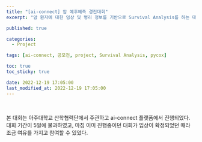```yaml
---
title: "[ai-connect] 암 예후예측 경진대회"
excerpt: "암 환자에 대한 임상 및 병리 정보를 기반으로 Survival Analysis를 하는 대회"

published: true

categories:
  - Project

tags: [ai-connect, 공모전, project, Survival Analysis, pycox]

toc: true
toc_sticky: true

date: 2022-12-19 17:05:00
last_modified_at: 2022-12-19 17:05:00
---
```


<br>

본 대회는 아주대학교 산학협력단에서 주관하고 ai-connect 플랫폼에서 진행되었다. 대회 기간이 5일에 불과하였고, 마침 이미 진행중이던 대회가 입상이 확정되었던 때라 조금 여유를 가지고 참여할 수 있었다.

